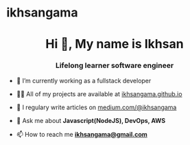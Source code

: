 # ikhsangama
<h1 align="center">Hi 👋, My name is Ikhsan</h1>
<h3 align="center">Lifelong learner software engineer</h3>

- 🔭 I’m currently working as a fullstack developer

- 👨‍💻 All of my projects are available at [ikhsangama.github.io](https://ikhsangama.github.io/myportfolio)

- 📝 I regulary write articles on [medium.com/@ikhsangama](https://medium.com/@ikhsangama)

- 💬 Ask me about **Javascript(NodeJS), DevOps, AWS**

- 📫 How to reach me **ikhsangama@gmail.com**
